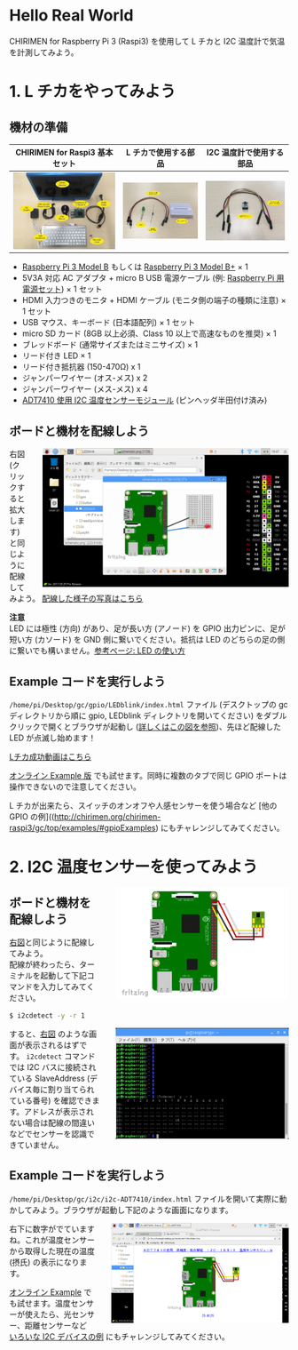 
# Hello Real World

CHIRIMEN for Raspberry Pi 3 (Raspi3) を使用して L チカと I2C 温度計で気温を計測してみよう。


# 1. L チカをやってみよう

## 機材の準備
| CHIRIMEN for Raspi3 基本セット | L チカで使用する部品 | I2C 温度計で使用する部品|
|---|---|---|
| [![Hardware](imgs/section0/raspi3.jpg)](imgs/section0/raspi3.jpg) | [![LED_Bling](imgs/section0/l.jpg)](imgs/section0/l.jpg) | [![ADT7410](imgs/section2/parts.jpg)](imgs/section2/parts.jpg) |

- [Raspberry Pi 3 Model B](https://www.raspberrypi.org/products/raspberry-pi-3-model-b/) もしくは [Raspberry Pi 3 Model B+](https://www.raspberrypi.org/products/raspberry-pi-3-model-b-plus/) × 1
- 5V3A 対応 AC アダプタ + micro B USB 電源ケーブル (例: [Raspberry Pi 用電源セット](https://www.physical-computing.jp/product/1171)) × 1 セット
- HDMI 入力つきのモニタ + HDMI ケーブル (モニタ側の端子の種類に注意) × 1 セット
- USB マウス、キーボード (日本語配列) × 1 セット
- micro SD カード (8GB 以上必須、Class 10 以上で高速なものを推奨) × 1
- ブレッドボード (通常サイズまたはミニサイズ) × 1
- リード付き LED × 1
- リード付き抵抗器 (150-470Ω) x 1
- ジャンパーワイヤー (オス-メス) x 2
- ジャンパーワイヤー (メス-メス) x 4
- [ADT7410 使用 I2C 温度センサーモジュール](http://akizukidenshi.com/catalog/g/gM-06675/) (ピンヘッダ半田付け済み)

## ボードと機材を配線しよう

<p>
  <a href="imgs/section0/example_LEDblink.png">
    <img src="imgs/section0/example_LEDblink.png" alt="Lチカに必要なパーツ一覧" height="250" style="float:right;padding-left:2em;">
  </a>

右図 (クリックすると拡大します) と同じように配線してみよう。
[配線した様子の写真はこちら](imgs/section0/h.jpg)

**注意**<br>
LED には極性 (方向) があり、足が長い方 (アノード) を GPIO 出力ピンに、足が短い方 (カソード) を GND 側に繋いでください。抵抗は LED のどちらの足の側に繋いでも構いません。[参考ページ: LED の使い方](https://www.marutsu.co.jp/pc/static/large_order/led)
</p>

## Example コードを実行しよう
`/home/pi/Desktop/gc/gpio/LEDblink/index.html` ファイル (デスクトップの gc ディレクトリから順に gpio, LEDblink ディレクトリを開いてください) をダブルクリックで開くとブラウザが起動し ([詳しくはこの図を参照](imgs/section0/example-files.png))、先ほど配線した LED が点滅し始めます！

[Lチカ成功動画はこちら](imgs/section0/L.gif)

[オンライン Example 版](https://r.chirimen.org/gpio-blink) でも試せます。同時に複数のタブで同じ GPIO ポートは操作できないので注意してください。

L チカが出来たら、スイッチのオンオフや人感センサーを使う場合など [他の GPIO の例]((http://chirimen.org/chirimen-raspi3/gc/top/examples/#gpioExamples) にもチャレンジしてみてください。

# 2. I2C 温度センサーを使ってみよう
  
[<img src="imgs/section2/schematic.png" alt="Browser" height="200" style="float:right;padding-left:2em;">](imgs/section2/schematic.png)
  
## ボードと機材を配線しよう

[右図](imgs/section2/schematic.png)と同じように配線してみよう。  
配線が終わったら、ターミナルを起動して下記コマンドを入力してみてください。

```sh
$ i2cdetect -y -r 1
```

[<img src="imgs/section2/ADT7410.png" alt="Browser" height="200" style="float:right;padding-left:2em;margin-bottom:2em;">](imgs/section2/ADT7410.png)
 
すると、[右図](imgs/section2/ADT7410.png) のような画面が表示されるはずです。
`i2cdetect` コマンドでは I2C バスに接続されている SlaveAddress (デバイス毎に割り当てられている番号) を確認できます。アドレスが表示されない場合は配線の間違いなどでセンサーを認識できていません。

## Example コードを実行しよう

`/home/pi/Desktop/gc/i2c/i2c-ADT7410/index.html` ファイルを開いて実際に動かしてみよう。ブラウザが起動し下記のような画面になります。

[<img src="imgs/section2/browser.png" alt="Browser" height="180" style="float:right;padding-left:2em;">](imgs/section2/browser.png)

右下に数字がでていますね。これが温度センサーから取得した現在の温度 (摂氏) の表示になります。

[オンライン Example](https://r.chirimen.org/i2c-adt7410) でも試せます。温度センサーが使えたら、光センサー、距離センサーなど [いろいな I2C デバイスの例](http://chirimen.org/chirimen-raspi3/gc/top/examples/#i2cExamples) にもチャレンジしてみてください。


<!--
<div style="page-break-before:always"></div>
-->

